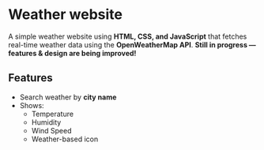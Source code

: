 # Weather website

A simple weather website  using **HTML, CSS, and JavaScript** that fetches real-time weather data using the **OpenWeatherMap API**.
**Still in progress — features & design are being improved!**

##  Features

- Search weather by **city name**
- Shows:
  -  Temperature
  -  Humidity
  -  Wind Speed
  -  Weather-based icon

